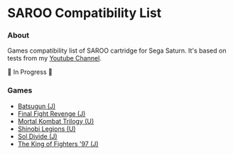# SAROO Compatibility List

### About

Games compatibility list of SAROO cartridge for Sega Saturn.
It's based on tests from my [Youtube Channel](https://www.youtube.com/@chap3l).

:construction: In Progress :construction:

### Games

- [Batsugun (J)](./J/T-1248G/README.md)
- [Final Fight Revenge (J)](./J/T-20605G/README.md)
- [Mortal Kombat Trilogy (U)](./U/T-9704H/README.md)
- [Shinobi Legions (U)](./U/T-2301H/README.md)
- [Sol Divide (J)](./J/T-14423G/README.md)
- [The King of Fighters '97 (J)](./J/T-3121G/README.md)
